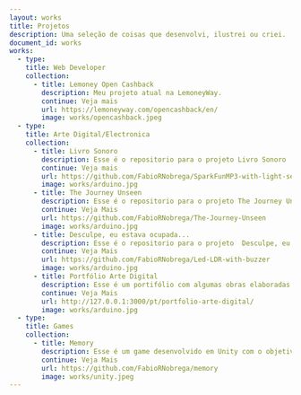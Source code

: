```yaml
---
layout: works
title: Projetos
description: Uma seleção de coisas que desenvolvi, ilustrei ou criei.
document_id: works
works: 
  - type: 
    title: Web Developer
    collection: 
      - title: Lemoney Open Cashback
        description: Meu projeto atual na LemoneyWay. 
        continue: Veja mais
        url: https://lemoneyway.com/opencashback/en/
        image: works/opencashback.jpeg
  - type: 
    title: Arte Digital/Electronica
    collection: 
      - title: Livro Sonoro 
        description: Esse é o repositorio para o projeto Livro Sonoro  
        continue: Veja mais
        url: https://github.com/FabioRNobrega/SparkFunMP3-with-light-sensor
        image: works/arduino.jpg
      - title: The Journey Unseen
        description: Esse é o repositorio para o projeto The Journey Unseen. 
        continue: Veja Mais 
        url: https://github.com/FabioRNobrega/The-Journey-Unseen
        image: works/arduino.jpg
      - title: Desculpe, eu estava ocupada...
        description: Esse é o repositorio para o projeto  Desculpe, eu estava ocupada... 
        continue: Veja Mais 
        url: https://github.com/FabioRNobrega/Led-LDR-with-buzzer
        image: works/arduino.jpg
      - title: Portfólio Arte Digital
        description: Esse é um portifólio com algumas obras elaboradas por mim. 
        continue: Veja Mais 
        url: http://127.0.0.1:3000/pt/portfolio-arte-digital/
        image: works/arduino.jpg
  - type: 
    title: Games
    collection: 
      - title: Memory
        description: Esse é um game desenvolvido em Unity com o objetivo de aprender como o mesmo funciona
        continue: Veja Mais 
        url: https://github.com/FabioRNobrega/memory
        image: works/unity.jpeg
---
```

